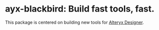 # ayx-blackbird: Build fast tools, fast. 

This package is centered on building new tools for [Alteryx Designer](https://www.alteryx.com/designer-trial/free-trial?&utm_source=google&utm_medium=cpc&utm_campaign=Demgen-Mixed-Brand_New&utm_term=alteryx%20designer&gclid=CjwKCAiAjrXxBRAPEiwAiM3DQlrvZhb2QftEwjdOIkT7rhunlaipoaT4wiFn7GsEuDrqmnj7eMNL2RoCY-oQAvD_BwE).
